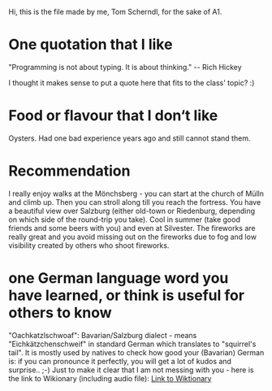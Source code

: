  Hi, 
 this is the file made by me, Tom Scherndl, for the sake of A1. 

 # One quotation that I like 
"Programming is not about typing. It is about thinking." -- Rich Hickey  

I thought it makes sense to put a quote here that fits to the class' topic? :) 

# Food or flavour that I don‘t like
Oysters. Had one bad experience years ago and still cannot stand them. 

# Recommendation
I really enjoy walks at the Mönchsberg - you can start at the church of Mülln and climb up. Then you can stroll along till you reach the fortress. You have a beautiful view over Salzburg (either old-town or Riedenburg, depending on which side of the round-trip you take). Cool in summer (take good friends and some beers with you) and even at Silvester. The fireworks are really great and you avoid missing out on the fireworks due to fog and low visibility created by others who shoot fireworks. 

# one German language word you have learned, or think is useful for others to know
"Oachkatzlschwoaf": Bavarian/Salzburg dialect - means "Eichkätzchenschweif" in standard German which translates to "squirrel's tail". It is mostly used by natives to check how good your (Bavarian) German is: if you can pronounce it perfectly, you will get a lot of kudos and surprise.. ;-) Just to make it clear that I am not messing with you - here is the link to Wikionary (including audio file): [Link to Wiktionary](https://de.wiktionary.org/wiki/Oachkatzlschwoaf)